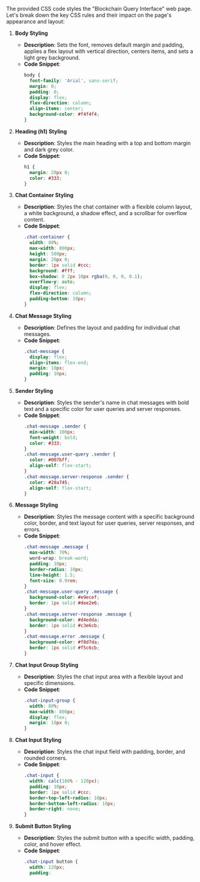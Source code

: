 The provided CSS code styles the "Blockchain Query Interface" web page. Let's break down the key CSS rules and their impact on the page's appearance and layout:

1. **Body Styling**
   - **Description**: Sets the font, removes default margin and padding, applies a flex layout with vertical direction, centers items, and sets a light grey background.
   - **Code Snippet**:
     ```css
     body {
       font-family: 'Arial', sans-serif;
       margin: 0;
       padding: 0;
       display: flex;
       flex-direction: column;
       align-items: center;
       background-color: #f4f4f4;
     }
     ```

2. **Heading (h1) Styling**
   - **Description**: Styles the main heading with a top and bottom margin and dark grey color.
   - **Code Snippet**:
     ```css
     h1 {
       margin: 20px 0;
       color: #333;
     }
     ```

3. **Chat Container Styling**
   - **Description**: Styles the chat container with a flexible column layout, a white background, a shadow effect, and a scrollbar for overflow content.
   - **Code Snippet**:
     ```css
     .chat-container {
       width: 80%;
       max-width: 800px;
       height: 500px;
       margin: 20px 0;
       border: 1px solid #ccc;
       background: #fff;
       box-shadow: 0 2px 10px rgba(0, 0, 0, 0.1);
       overflow-y: auto;
       display: flex;
       flex-direction: column;
       padding-bottom: 10px;
     }
     ```

4. **Chat Message Styling**
   - **Description**: Defines the layout and padding for individual chat messages.
   - **Code Snippet**:
     ```css
     .chat-message {
       display: flex;
       align-items: flex-end;
       margin: 10px;
       padding: 10px;
     }
     ```

5. **Sender Styling**
   - **Description**: Styles the sender's name in chat messages with bold text and a specific color for user queries and server responses.
   - **Code Snippet**:
     ```css
     .chat-message .sender {
       min-width: 100px;
       font-weight: bold;
       color: #333;
     }
     .chat-message.user-query .sender {
       color: #007bff;
       align-self: flex-start;
     }
     .chat-message.server-response .sender {
       color: #28a745;
       align-self: flex-start;
     }
     ```

6. **Message Styling**
   - **Description**: Styles the message content with a specific background color, border, and text layout for user queries, server responses, and errors.
   - **Code Snippet**:
     ```css
     .chat-message .message {
       max-width: 70%;
       word-wrap: break-word;
       padding: 10px;
       border-radius: 10px;
       line-height: 1.5;
       font-size: 0.9rem;
     }
     .chat-message.user-query .message {
       background-color: #e9ecef;
       border: 1px solid #dee2e6;
     }
     .chat-message.server-response .message {
       background-color: #d4edda;
       border: 1px solid #c3e6cb;
     }
     .chat-message.error .message {
       background-color: #f8d7da;
       border: 1px solid #f5c6cb;
     }
     ```

7. **Chat Input Group Styling**
   - **Description**: Styles the chat input area with a flexible layout and specific dimensions.
   - **Code Snippet**:
     ```css
     .chat-input-group {
       width: 80%;
       max-width: 800px;
       display: flex;
       margin: 10px 0;
     }
     ```

8. **Chat Input Styling**
   - **Description**: Styles the chat input field with padding, border, and rounded corners.
   - **Code Snippet**:
     ```css
     .chat-input {
       width: calc(100% - 120px);
       padding: 10px;
       border: 1px solid #ccc;
       border-top-left-radius: 10px;
       border-bottom-left-radius: 10px;
       border-right: none;
     }
     ```

9. **Submit Button Styling**
   - **Description**: Styles the submit button with a specific width, padding, color, and hover effect.
   - **Code Snippet**:
     ```css
     .chat-input button {
       width: 120px;
       padding: 